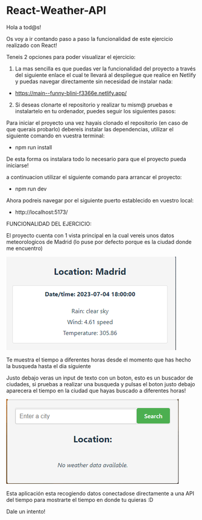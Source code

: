 # React-Weather-API

Hola a tod@s!

Os voy a ir contando paso a paso la funcionalidad de este ejercicio realizado con React!

Teneis 2 opciones para poder visualizar el ejercicio:

1. La mas sencilla es que puedas ver la funcionalidad del proyecto a través del siguiente enlace el cual te llevará al despliegue que realice en Netlify y puedas navegar directamente sin necesidad de instalar nada:

- https://main--funny-blini-f3366e.netlify.app/

2. Si deseas clonarte el repositorio y realizar tu mism@ pruebas e instalartelo en tu ordenador, puedes seguir los siguientes pasos:

Para iniciar el proyecto una vez hayais clonado el repositorio (en caso de que querais probarlo) debereis instalar las dependencias, utilizar el siguiente comando en vuestra terminal:

- npm run install

De esta forma os instalara todo lo necesario para que el proyecto pueda iniciarse!

a continuacion utilizar el siguiente comando para arrancar el proyecto:

- npm run dev

Ahora podreis navegar por el siguiente puerto establecido en vuestro local:

- http://localhost:5173/

FUNCIONALIDAD DEL EJERCICIO:

El proyecto cuenta con 1 vista principal en la cual vereis unos datos meteorologicos de Madrid (lo puse por defecto porque es la ciudad donde me encuentro)

![Alt text](image.png)

Te muestra el tiempo a diferentes horas desde el momento que has hecho la busqueda hasta el dia siguiente

Justo debajo veras un input de texto con un boton, esto es un buscador de ciudades, si pruebas a realizar una busqueda y pulsas el boton justo debajo aparecera el tiempo en la ciudad que hayas buscado a diferentes horas!

![Alt text](image-1.png)

Esta aplicación esta recogiendo datos conectadose directamente a una API del tiempo para mostrarte el tiempo en donde tu quieras :D

Dale un intento!